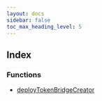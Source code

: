 ```yaml
---
layout: docs
sidebar: false
toc_max_heading_level: 5
---
```


## Index

### Functions

- [deployTokenBridgeCreator](functions/deployTokenBridgeCreator.md)
